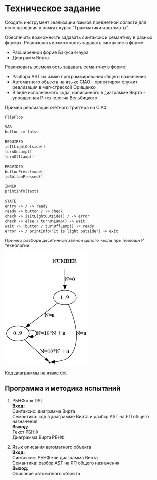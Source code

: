 # Техническое задание
Создать инструмент реализации языков предметной области для использования в рамках курса "Грамматики и автоматы".

Обеспечить возможность задавать синтаксис и семантику в разных формах.
Реализовать возможность задавать синтаксис в форме:
* Расширенной форме Бэкуса-Наура
* Диаграмм Вирта

Реализовать возможность задавать семантику в форме:
* Разбора AST на языке программирования общего назначения
* Автоматного объекта на языке CIAO - ориентиром служит реализация в магистреской Орищенко
* В виде исполняемого кода, написанного в диаграмме Вирта - упрощенная Р-технология Вельбицкого

Пример реализации счётного триггера на CIAO:
```
FlipFlop

VAR
button := false

REQUIRED
isItLightOutside()
turnOnLamp()
turnOffLamp()

PROVIDED
buttonPress(mode)
isButtonPressed()

INNER
printInfo(text)

STATE
entry -> / -> ready
ready -> button / -> check
check -> isItLightOutside() / -> error
check -> else / turnOnLamp() -> wait
wait -> !button / turnOffLamp() -> ready
error -> / printInfo("It is light outside") -> exit
```

Пример разбора десятичной записи целого числа при помощи Р-технологии:

![Пример разбора десятичной записи целого числа](diagrams/r_technology_sample.png)

[Код диаграммы на языке dot](raw_diagrams/r_technology_sample.gv)

## Программа и методика испытаний
1. РБНФ как DSL\
**Вход:**\
Синтаксис: диаграмма Вирта\
Семантика: код в диаграмме Вирта и разбор AST на ЯП общего назначения\
**Выход:**\
Текст РБНФ\
Диаграмма Вирта РБНФ

2. Язык описания автоматного объекта\
**Вход:**\
Синтаксис: РБНФ или диаграмма Вирта\
Семантика: разбор AST на ЯП общего назначения\
**Выход:**\
Описание автоматного объекта
